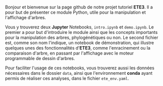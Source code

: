 Bonjour et bienvenue sur la page github de notre projet tutoriel **ETE3**. Il a pour but de présenter ce module Python, utile pour la manipulation et l'affichage d'arbres.

Vous y trouverez deux **Jupyter** Notebooks, `intro.ipynb` et `demo.ipynb`. Le premier a pour but d'introduire le module ainsi que les concepts importants pour la manipulation des arbres, phylogénétiques ou non. Le second fichier est, comme son nom l'indique, un notebook de démonstration, qui illustre quelques unes des fonctionnalités d'**ETE3**, comme l'enracinement ou la comparaison d'arbre, en passant par l'affichage avec le moteur programmable de dessin d'arbres.

Pour faciliter l'usage de ces notebooks, vous trouverez aussi les données nécessaires dans le dossier `data`, ainsi que l'environnement **conda** ayant permis de réaliser ces analyses, dans le fichier `ete_env.yaml`.

